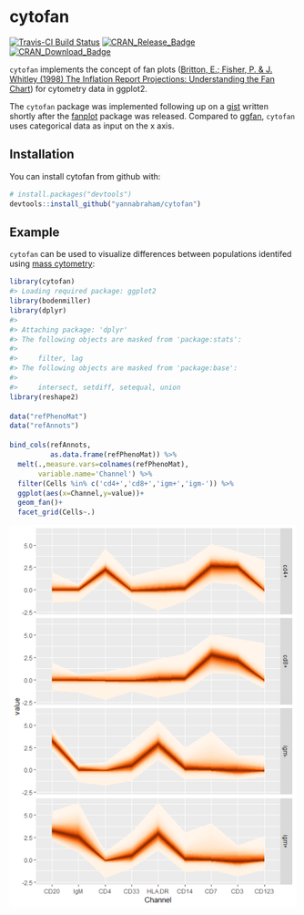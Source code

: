 
<!-- README.md is generated from README.Rmd. Please edit that file -->
cytofan
=======

[![Travis-CI Build Status](https://travis-ci.org/yannabraham/cytofan.svg?branch=master)](https://travis-ci.org/yannabraham/cytofan) [![CRAN\_Release\_Badge](http://www.r-pkg.org/badges/version-ago/cytofan)](https://CRAN.R-project.org/package=cytofan) [![CRAN\_Download\_Badge](http://cranlogs.r-pkg.org/badges/cytofan)](https://CRAN.R-project.org/package=cytofan)

`cytofan` implements the concept of fan plots ([Britton, E.; Fisher, P. & J. Whitley (1998) The Inflation Report Projections: Understanding the Fan Chart](https://www.bankofengland.co.uk/quarterly-bulletin/1998/q1/the-inflation-report-projections-understanding-the-fan-chart)) for cytometry data in ggplot2.

The `cytofan` package was implemented following up on a [gist](https://gist.github.com/yannabraham/6f8474ab32e8eec63c2e) written shortly after the [fanplot](https://cran.r-project.org/web/packages/fanplot/index.html) package was released. Compared to [ggfan](https://cran.r-project.org/web/packages/ggfan/index.html), `cytofan` uses categorical data as input on the x axis.

Installation
------------

You can install cytofan from github with:

``` r
# install.packages("devtools")
devtools::install_github("yannabraham/cytofan")
```

Example
-------

`cytofan` can be used to visualize differences between populations identifed using [mass cytometry](http://www.nature.com/nbt/journal/v30/n9/full/nbt.2317.html):

``` r
library(cytofan)
#> Loading required package: ggplot2
library(bodenmiller)
library(dplyr)
#> 
#> Attaching package: 'dplyr'
#> The following objects are masked from 'package:stats':
#> 
#>     filter, lag
#> The following objects are masked from 'package:base':
#> 
#>     intersect, setdiff, setequal, union
library(reshape2)

data("refPhenoMat")
data("refAnnots")

bind_cols(refAnnots,
          as.data.frame(refPhenoMat)) %>%
  melt(.,measure.vars=colnames(refPhenoMat),
       variable.name='Channel') %>%
  filter(Cells %in% c('cd4+','cd8+','igm+','igm-')) %>%
  ggplot(aes(x=Channel,y=value))+
  geom_fan()+
  facet_grid(Cells~.)
```

![](man/figures/README-example-1.png)
